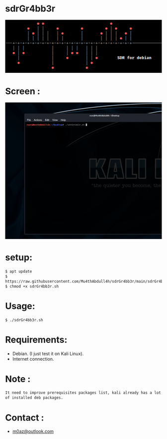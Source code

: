 # sdrGr4bb3r

[![N|Solid](https://github.com/Mu4thAbdull4h/sdrGr4bb3r/raw/main/ascii.png)](https://nodesource.com/products/nsolid)

# Screen :
![Alt Text](https://github.com/Mu4thAbdull4h/sdrGr4bb3r/raw/main/screen.gif)

# setup:
```
$ apt update
$ https://raw.githubusercontent.com/Mu4thAbdull4h/sdrGr4bb3r/main/sdrGr4bb3r.sh
$ chmod +x sdrGr4bb3r.sh
```
# Usage:
```
$ ./sdrGr4bb3r.sh 
```
# Requirements:
 * Debian. (I just test it on Kali Linux).
 * Internet connection.

# Note :
```
It need to improve prerequisites packages list, kali already has a lot of installed deb packages.
```

# Contact :
  * m0az@outlook.com

